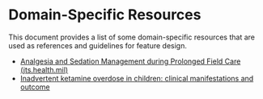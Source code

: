 # Domain-Specific Resources

This document provides a list of some domain-specific resources that are used as references and guidelines for feature design.

- [Analgesia and Sedation Management during Prolonged Field Care (jts.health.mil)](https://jts.health.mil/assets/docs/cpgs/Analgesia_and_Sedation_Management_during_Prolonged_Field_Care_11_May_2017_ID61.pdf)
- [Inadvertent ketamine overdose in children: clinical manifestations and outcome](https://sci-hub.hlgczx.com/10.1016/s0196-0644(99)80051-1)